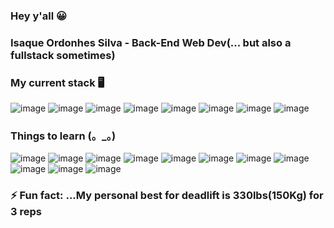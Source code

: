 ### Hey y'all 😀

### Isaque Ordonhes Silva - Back-End Web Dev(... but also a fullstack sometimes)

### My current stack 🖥
![image](https://user-images.githubusercontent.com/46305573/121416994-d0e93880-c93f-11eb-8358-80e2ff161db6.png)
![image](https://user-images.githubusercontent.com/46305573/121419345-3b02dd00-c942-11eb-8526-9bc83992a02e.png)
![image](https://user-images.githubusercontent.com/46305573/121417026-d6df1980-c93f-11eb-9f3d-382f04f4441b.png)
![image](https://user-images.githubusercontent.com/46305573/121417082-e5c5cc00-c93f-11eb-9c6c-7cb8eab13db9.png)
![image](https://user-images.githubusercontent.com/46305573/121417090-e8282600-c93f-11eb-9cdb-52efcb4e8cd7.png)
![image](https://user-images.githubusercontent.com/46305573/121417154-f6764200-c93f-11eb-9dea-2f26f28e0fb4.png)
![image](https://user-images.githubusercontent.com/46305573/121417172-faa25f80-c93f-11eb-9568-29812edd1076.png)
![image](https://user-images.githubusercontent.com/46305573/121417201-01c96d80-c940-11eb-83e6-80df14efef62.png)

### Things to learn (。_。)
![image](https://user-images.githubusercontent.com/46305573/121422609-c893fc00-c945-11eb-9298-b15f2c8ab3c9.png)
![image](https://user-images.githubusercontent.com/46305573/121422640-d053a080-c945-11eb-9825-a54bfcfc3d48.png)
![image](https://user-images.githubusercontent.com/46305573/121422670-d77aae80-c945-11eb-82de-107b9f45d5bc.png)
![image](https://user-images.githubusercontent.com/46305573/121422541-b6b25900-c945-11eb-87af-6a609dbf9c28.png)
![image](https://user-images.githubusercontent.com/46305573/121422999-2de7ed00-c946-11eb-8087-16389df45f8a.png)
![image](https://user-images.githubusercontent.com/46305573/121422860-042ec600-c946-11eb-9b24-d305eb38e3fb.png)
![image](https://user-images.githubusercontent.com/46305573/121422835-fe38e500-c945-11eb-9af5-2eb3a8f6ad54.png)
![image](https://user-images.githubusercontent.com/46305573/121422891-0c870100-c946-11eb-959a-58d2eff1ffe5.png)
![image](https://user-images.githubusercontent.com/46305573/121423529-bfeff580-c946-11eb-9838-74b21548ffcf.png)
![image](https://user-images.githubusercontent.com/46305573/121423082-4526da80-c946-11eb-968a-a0d11d029aa9.png)
![image](https://user-images.githubusercontent.com/46305573/121423235-6b4c7a80-c946-11eb-86c8-e6fce1b3fb72.png)

### ⚡ Fun fact: ...My personal best for deadlift is 330lbs(150Kg) for 3 reps 

<!--
**IsaqueO-Silva/IsaqueO-Silva** is a ✨ _special_ ✨ repository because its `README.md` (this file) appears on your GitHub profile.

Here are some ideas to get you started:

- 🔭 I’m currently working on ...
- 🌱 I’m currently learning ...
- 👯 I’m looking to collaborate on ...
- 🤔 I’m looking for help with ...
- 💬 Ask me about ...
- 📫 How to reach me: ...
- 😄 Pronouns: ...
- ⚡ Fun fact: ...
-->
